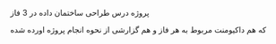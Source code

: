 پروژه درس طراحی ساختمان داده در 3 فاز

که هم داکیومنت مربوط به هر فاز و هم گزارشی از نحوه انجام پروژه اورده شده
